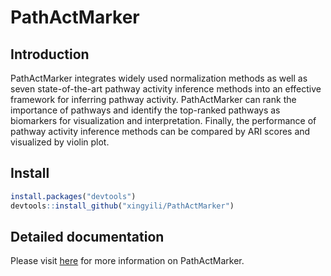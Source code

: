 

# PathActMarker

## Introduction

PathActMarker integrates widely used normalization methods as well as seven state-of-the-art pathway activity inference methods into an effective framework for inferring pathway activity. PathActMarker can rank the importance of pathways and identify the top-ranked pathways as biomarkers for visualization and interpretation. Finally, the performance of pathway activity inference methods can be compared by ARI scores and visualized by violin plot.

## Install

```R
install.packages("devtools")
devtools::install_github("xingyili/PathActMarker")
```

## Detailed documentation

Please visit [here](https://xingyili.github.io/PathActMarker) for more information on PathActMarker.

